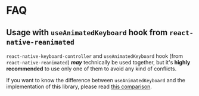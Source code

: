 # FAQ

## Usage with `useAnimatedKeyboard` hook from `react-native-reanimated`[​](/react-native-keyboard-controller/pr-preview/pr-1014/docs/faq.md#usage-with-useanimatedkeyboard-hook-from-react-native-reanimated "Direct link to usage-with-useanimatedkeyboard-hook-from-react-native-reanimated")

`react-native-keyboard-controller` and `useAnimatedKeyboard` hook (from `react-native-reanimated`) ***may*** technically be used together, but it's **highly recommended** to use only one of them to avoid any kind of conflicts.

If you want to know the difference between `useAnimatedKeyboard` and the implementation of this library, please read [this comparison](/react-native-keyboard-controller/pr-preview/pr-1014/docs/recipes/architecture.md#what-is-the-difference-between-useanimatedkeyboard-from-react-native-reanimated-and-this-library).
